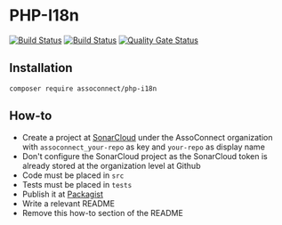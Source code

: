 # PHP-I18n

[![Build Status](https://travis-ci.org/assoconnect/php-i18n.svg?branch=master)](https://travis-ci.org/assoconnect/php-i18n)
[![Build Status](https://github.com/assoconnect/php-i18n/actions/workflows/build.yml/badge.svg)](https://github.com/assoconnect/php-i18n/actions/workflows/build.yml)
[![Quality Gate Status](https://sonarcloud.io/api/project_badges/measure?project=assoconnect_php-i18n&metric=alert_status)](https://sonarcloud.io/dashboard?id=assoconnect_php-i18n)

## Installation

```
composer require assoconnect/php-i18n
```

## How-to

* Create a project at [SonarCloud](https://sonarcloud.io/projects/create) under the AssoConnect organization with `assoconnect_your-repo` as key and `your-repo` as display name
* Don't configure the SonarCloud project as the SonarCloud token is already stored at the organization level at Github
* Code must be placed in `src`
* Tests must be placed in `tests`
* Publish it at [Packagist](https://packagist.org/packages/submit)
* Write a relevant README
* Remove this how-to section of the README
